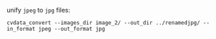 unify `jpeg` to `jpg` files:

`cvdata_convert --images_dir image_2/ --out_dir ../renamedjpg/ --in_format jpeg --out_format jpg`
